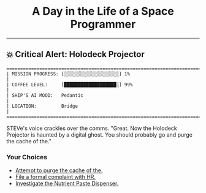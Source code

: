 <h1 align="center">A Day in the Life of a Space Programmer</h1>

---

<h2 id="node-19">💥 Critical Alert: Holodeck Projector</h2>

```
========================================================================
| MISSION PROGRESS: [░░░░░░░░░░░░░░░░░░░░] 1%                                  |
| COFFEE LEVEL:     [███████████████████░] 99%                                 |
| SHIP'S AI MOOD:   Pedantic                                                   |
| LOCATION:         Bridge                                                     |
========================================================================
```

STEVe's voice crackles over the comms. "Great. Now the Holodeck Projector is haunted by a digital ghost. You should probably go and purge the cache of the."



### Your Choices

*   [Attempt to purge the cache of the.](./README-0022.md)
*   [File a formal complaint with HR.](./README-0022.md)
*   [Investigate the Nutrient Paste Dispenser.](./README-0020.md)
